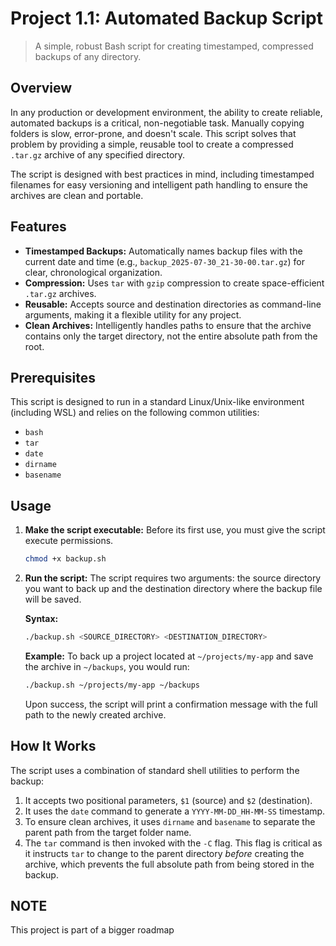 # Project 1.1: Automated Backup Script

> A simple, robust Bash script for creating timestamped, compressed backups of any directory.

## Overview

In any production or development environment, the ability to create reliable, automated backups is a critical, non-negotiable task. Manually copying folders is slow, error-prone, and doesn't scale. This script solves that problem by providing a simple, reusable tool to create a compressed `.tar.gz` archive of any specified directory.

The script is designed with best practices in mind, including timestamped filenames for easy versioning and intelligent path handling to ensure the archives are clean and portable.

## Features

* **Timestamped Backups:** Automatically names backup files with the current date and time (e.g., `backup_2025-07-30_21-30-00.tar.gz`) for clear, chronological organization.
* **Compression:** Uses `tar` with `gzip` compression to create space-efficient `.tar.gz` archives.
* **Reusable:** Accepts source and destination directories as command-line arguments, making it a flexible utility for any project.
* **Clean Archives:** Intelligently handles paths to ensure that the archive contains only the target directory, not the entire absolute path from the root.

## Prerequisites

This script is designed to run in a standard Linux/Unix-like environment (including WSL) and relies on the following common utilities:
* `bash`
* `tar`
* `date`
* `dirname`
* `basename`

## Usage

1.  **Make the script executable:**
    Before its first use, you must give the script execute permissions.
    ```bash
    chmod +x backup.sh
    ```

2.  **Run the script:**
    The script requires two arguments: the source directory you want to back up and the destination directory where the backup file will be saved.

    **Syntax:**
    ```bash
    ./backup.sh <SOURCE_DIRECTORY> <DESTINATION_DIRECTORY>
    ```

    **Example:**
    To back up a project located at `~/projects/my-app` and save the archive in `~/backups`, you would run:
    ```bash
    ./backup.sh ~/projects/my-app ~/backups
    ```
    Upon success, the script will print a confirmation message with the full path to the newly created archive.

## How It Works

The script uses a combination of standard shell utilities to perform the backup:
1.  It accepts two positional parameters, `$1` (source) and `$2` (destination).
2.  It uses the `date` command to generate a `YYYY-MM-DD_HH-MM-SS` timestamp.
3.  To ensure clean archives, it uses `dirname` and `basename` to separate the parent path from the target folder name.
4.  The `tar` command is then invoked with the `-C` flag. This flag is critical as it instructs `tar` to change to the parent directory *before* creating the archive, which prevents the full absolute path from being stored in the backup.

## NOTE

This project is part of a bigger roadmap
